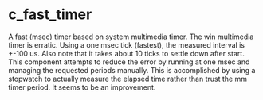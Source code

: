 # c_fast_timer

A fast (msec) timer based on system multimedia timer.
The win multimedia timer is erratic. Using a one msec tick (fastest), the measured interval is +-100 us.
Also note that it takes about 10 ticks to settle down after start.
This component attempts to reduce the error by running at one msec and managing the requested periods manually.
This is accomplished by using a stopwatch to actually measure the elapsed time rather than trust the mm timer period.
It seems to be an improvement.
